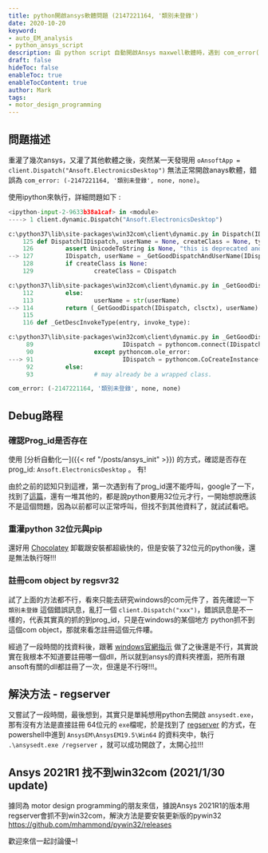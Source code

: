 ```yaml
---
title: python開啟ansys軟體問題 (2147221164, '類別未登錄')
date: 2020-10-20
keyword:
- auto_EM_analysis
- python_ansys_script
description: 由 python script 自動開啟Ansys maxwell軟體時，遇到 com_error(-2147221164, '類別未登錄', none, none) 的解決方法
draft: false
hideToc: false
enableToc: true
enableTocContent: true
author: Mark
tags:
- motor_design_programming
---
```


## 問題描述

重灌了幾次ansys，又灌了其他軟體之後，突然某一天發現用 `oAnsoftApp = client.Dispatch("Ansoft.ElectronicsDesktop")` 無法正常開啟anays軟體，錯誤為 `com_error: (-2147221164, '類別未登錄', none, none)`。

使用ipython來執行，詳細問題如下 :

```python
<ipython-input-2-9633b38a1caf> in <module>
----> 1 client.dynamic.Dispatch("Ansoft.ElectronicsDesktop")

c:\python37\lib\site-packages\win32com\client\dynamic.py in Dispatch(IDispatch, userName, createClass, typeinfo, UnicodeToString, clsctx)
    125 def Dispatch(IDispatch, userName = None, createClass = None, typeinfo = None, UnicodeToString=None, clsctx = pythoncom.CLSCTX_SERVER):
    126         assert UnicodeToString is None, "this is deprecated and will go away"
--> 127         IDispatch, userName = _GetGoodDispatchAndUserName(IDispatch,userName,clsctx)
    128         if createClass is None:
    129                 createClass = CDispatch

c:\python37\lib\site-packages\win32com\client\dynamic.py in _GetGoodDispatchAndUserName(IDispatch, userName, clsctx)
    112         else:
    113                 userName = str(userName)
--> 114         return (_GetGoodDispatch(IDispatch, clsctx), userName)
    115
    116 def _GetDescInvokeType(entry, invoke_type):

c:\python37\lib\site-packages\win32com\client\dynamic.py in _GetGoodDispatch(IDispatch, clsctx)
     89                         IDispatch = pythoncom.connect(IDispatch)
     90                 except pythoncom.ole_error:
---> 91                         IDispatch = pythoncom.CoCreateInstance(IDispatch, None, clsctx, pythoncom.IID_IDispatch)
     92         else:
     93                 # may already be a wrapped class.

com_error: (-2147221164, '類別未登錄', none, none)
```

## Debug路程

### 確認Prog_id是否存在

使用 [分析自動化一]({{< ref "/posts/ansys_init" >}}) 的方式，確認是否存在 prog_id:  `Ansoft.ElectronicsDesktop` 。 有!

由於之前的認知只到這裡，第一次遇到有了prog_id還不能呼叫，google了一下，找到了[這篇](https://stackoverflow.com/questions/11297381/registered-com-object-not-recognized-by-pythons-win32com-client-dispatch)，還有一堆其他的，都是說python要用32位元才行，一開始想說應該不是這個問題，因為以前都可以正常呼叫，但找不到其他資料了，就試試看吧。

### 重灌python 32位元與pip

還好用 [Chocolatey](https://chocolatey.org/docs/commands-reference) 卸載跟安裝都超級快的，但是安裝了32位元的python後，還是無法執行呀!!!

### 註冊com object by regsvr32

試了上面的方法都不行，看來只能去研究windows的com元件了，首先確認一下 `類別未登錄` 這個錯誤訊息，亂打一個 `client.Dispatch("xxx")`，錯誤訊息是不一樣的，代表其實真的抓的到prog_id，只是在windows的某個地方 python抓不到 這個com object，那就來看怎註冊這個元件瞜。

經過了一段時間的找資料後，跟著 [windows官網指示](https://support.microsoft.com/zh-tw/help/249873/how-to-use-the-regsvr32-tool-and-troubleshoot-regsvr32-error-messages) 做了之後還是不行，其實說實在我根本不知道要註冊哪一個dll，所以就到ansys的資料夾裡面，把所有跟ansoft有關的dll都註冊了一次，但還是不行呀!!!。

## 解決方法 - regserver

又嘗試了一段時間，最後想到，其實只是單純想用python去開啟 `ansysedt.exe`，那有沒有方法是直接註冊 64位元的 `exe`檔呢，於是找到了 [regserver](https://stackoverflow.com/questions/3051823/what-is-difference-between-regsvr-and-regserver) 的方式，在powershell中進到 `AnsysEM\AnsysEM19.5\Win64` 的資料夾中，執行 `.\ansysedt.exe /regserver` ，就可以成功開啟了，太開心拉!!!



## Ansys 2021R1 找不到win32com (2021/1/30 update)

據同為 motor design programming的朋友來信，據說Ansys 2021R1的版本用regserver會抓不到win32com，解決方法是要安裝更新版的pywin32 https://github.com/mhammond/pywin32/releases 

歡迎來信一起討論優~!

